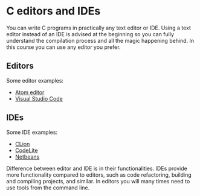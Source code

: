 # C editors and IDEs

You can write C programs in practically any text editor or IDE. Using a text editor
instead of an IDE is advised at the beginning so you can fully understand the
compilation process and all the magic happening behind. In this course you can
use any editor you prefer.

## Editors

Some editor examples:

* [Atom editor](https://atom.io/)
* [Visual Studio Code](https://code.visualstudio.com)

## IDEs

Some IDE examples:

* [CLion](https://www.jetbrains.com/clion/)
* [CodeLite](https://codelite.org/)
* [Netbeans](https://netbeans.org/)

Difference between editor and IDE is in their functionalities. IDEs provide more
functionality compared to editors, such as code refactoring, building and compiling
projects, and similar. In editors you will many times need to use tools from the
command line.

